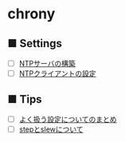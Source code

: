# chrony
## ■ Settings
- [ ] [NTPサーバの構築](https://github.com/thetaru/memorandum/tree/master/OS/Linux/CentOS8/chrony/chrony_server)
- [ ] [NTPクライアントの設定](https://github.com/thetaru/memorandum/tree/master/OS/Linux/CentOS8/chrony/chrony_client)
## ■ Tips
- [ ] [よく扱う設定についてのまとめ](https://github.com/thetaru/memorandum/blob/master/OS/Linux/CentOS8/chrony/chrony_settings)
- [ ] [stepとslewについて](https://github.com/thetaru/memorandum/blob/master/OS/Linux/CentOS8/chrony/mode)
